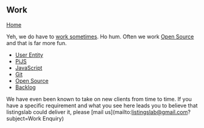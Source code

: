 ## Work

[Home](../..)

Yeh, we do have to [work sometimes](hire-listingslab). Ho hum.
Often we work [Open Source](open-source) and that is far more fun.

- [User Entity](user-entity)
- [PiJS](pijs)
- [JavaScript](javascript)
- [Git](git)
- [Open Source](open-source)
- [Backlog](backlog)


We have even been known to take on new clients from time to time. If you have a specific 
requirement and what you see here leads you to believe that listingslab could deliver it, 
please [mail us](mailto:listingslab@gmail.com?subject=Work Enquiry)
